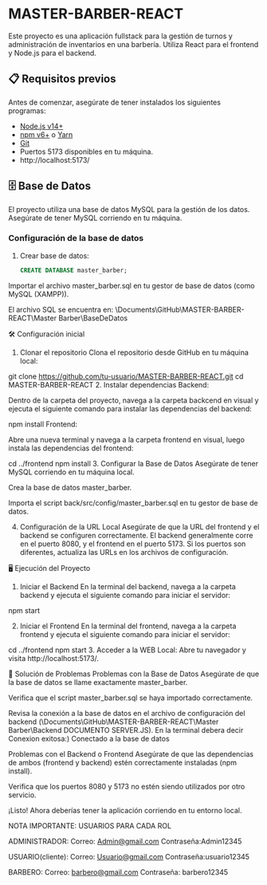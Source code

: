 # MASTER-BARBER-REACT

Este proyecto es una aplicación fullstack para la gestión de turnos y administración de inventarios en una barbería. Utiliza React para el frontend y Node.js para el backend.

## 📋 Requisitos previos

Antes de comenzar, asegúrate de tener instalados los siguientes programas:

- [Node.js v14+](https://nodejs.org/) 
- [npm v6+](https://www.npmjs.com/) o [Yarn](https://yarnpkg.com/)
- [Git](https://git-scm.com/)
- Puertos 5173 disponibles en tu máquina.
- http://localhost:5173/

## 🗄️ Base de Datos

El proyecto utiliza una base de datos MySQL para la gestión de los datos. Asegúrate de tener MySQL corriendo en tu máquina.

### Configuración de la base de datos

1. Crear base de datos:

   ```sql
   CREATE DATABASE master_barber;
Importar el archivo master_barber.sql en tu gestor de base de datos (como MySQL (XAMPP)).

El archivo SQL se encuentra en:
\Documents\GitHub\MASTER-BARBER-REACT\Master Barber\BaseDeDatos

🛠️ Configuración inicial
1. Clonar el repositorio
Clona el repositorio desde GitHub en tu máquina local:

git clone https://github.com/tu-usuario/MASTER-BARBER-REACT.git
cd MASTER-BARBER-REACT
2. Instalar dependencias
Backend:

Dentro de la carpeta del proyecto, navega a la carpeta backcend en visual y ejecuta el siguiente comando para instalar las dependencias del backend:

npm install
Frontend:

Abre una nueva terminal y navega a la carpeta frontend en visual, luego instala las dependencias del frontend:

cd ../frontend
npm install
3. Configurar la Base de Datos
Asegúrate de tener MySQL corriendo en tu máquina local.

Crea la base de datos master_barber.

Importa el script back/src/config/master_barber.sql en tu gestor de base de datos.

4. Configuración de la URL Local
Asegúrate de que la URL del frontend y el backend se configuren correctamente. El backend generalmente corre en el puerto 8080, y el frontend en el puerto 5173. Si los puertos son diferentes, actualiza las URLs en los archivos de configuración.


🖥️ Ejecución del Proyecto
1. Iniciar el Backend
En la terminal del backend, navega a la carpeta backend y ejecuta el siguiente comando para iniciar el servidor:


npm start


2. Iniciar el Frontend
En la terminal del frontend, navega a la carpeta frontend y ejecuta el siguiente comando para iniciar el servidor:

cd ../frontend
npm start
3. Acceder a la WEB
Local: Abre tu navegador y visita http://localhost:5173/.


🚨 Solución de Problemas
Problemas con la Base de Datos
Asegúrate de que la base de datos se llame exactamente master_barber.

Verifica que el script master_barber.sql se haya importado correctamente.

Revisa la conexión a la base de datos en el archivo de configuración del backend (\Documents\GitHub\MASTER-BARBER-REACT\Master Barber\Backend  DOCUMENTO SERVER.JS).
En la terminal debera decir Conexion exitosa:) Conectado a la base de datos

Problemas con el Backend o Frontend
Asegúrate de que las dependencias de ambos (frontend y backend) estén correctamente instaladas (npm install).

Verifica que los puertos 8080 y 5173 no estén siendo utilizados por otro servicio.

¡Listo! Ahora deberías tener la aplicación corriendo en tu entorno local.

NOTA IMPORTANTE:
USUARIOS PARA CADA ROL

ADMINISTRADOR: Correo: Admin@gmail.com  Contraseña:Admin12345


USUARIO(cliente): Correo: Usuario@gmail.com  Contraseña:usuario12345


BARBERO: Correo: barbero@gmail.com   Contraseña: barbero12345
